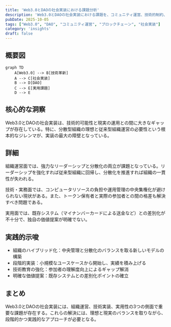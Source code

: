 ```yaml
---
title: 'Web3.0とDAOの社会実装における課題分析'
description: 'Web3.0とDAOの社会実装における課題を、コミュニティ運営、技術的制約、実用性の観点から多角的に分析'
pubDate: 2025-10-05
tags: ["Web3.0", "DAO", "コミュニティ運営", "ブロックチェーン", "社会実装"]
category: 'insights'
draft: false
---
```

## 概要図

```mermaid
graph TD
    A[Web3.0] --> B[技術革新]
    A --> C[社会実装]
    B --> D[DAO]
    C --> E[実用課題]
    D --> E
```

## 核心的な洞察

Web3.0とDAOの社会実装は、技術的可能性と現実の運用との間に大きなギャップが存在している。特に、分散型組織の理想と従来型組織運営の必要性という根本的なジレンマが、実装の最大の障壁となっている。

## 詳細

組織運営面では、強力なリーダーシップと分散化の両立が課題となっている。リーダーシップを強化すれば従来型組織に回帰し、分散化を推進すれば組織の一貫性が失われる。

技術・実務面では、コンピュータリソースの負担や運用管理の中央集権化が避けられない現状がある。また、トークン保有者と実際の参加者との間の格差も解決すべき問題である。

実用面では、既存システム（マイナンバーカードによる送金など）との差別化が不十分で、独自の価値提案が明確でない。

## 実践的示唆

- 組織のハイブリッド化：中央管理と分散化のバランスを取る新しいモデルの構築
- 段階的実装：小規模なユースケースから開始し、実績を積み上げる
- 技術教育の強化：参加者の理解度向上によるギャップ解消
- 明確な価値提案：既存システムとの差別化ポイントの確立

## まとめ

Web3.0とDAOの社会実装には、組織運営、技術実装、実用性の3つの側面で重要な課題が存在する。これらの解決には、理想と現実のバランスを取りながら、段階的かつ実践的なアプローチが必要となる。
